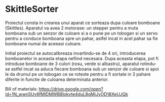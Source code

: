 # SkittleSorter

  Proiectul consta in crearea unui aparat ce sorteaza dupa culoare bomboane (Skittles). Aparatul va avea 2 motorase: un stepper pentru a muta bomboana sub un senzor de culoare si a o pune pe un tobogan si un servo pentru a conduce bomboana spre un pahar, astfel incat in acel pahar sa fie bomboane numai de aceeasi culoare.

  Initial proiectul se autocalibreaza invartindu-se de 4 ori, introducerea bomboanelor in aceasta etapa nefiind necesara. Dupa aceasta etapa, pot fi introduse bomboane de 3 culori (rosu, verde si albastru), aparatul rotindu-se astfel incat sa aduca fiecare bomboana sub un senzor de culoare si apoi le da drumul pe un tobogan ce se roteste pentru a fi sortate in 3 pahare diferite in functie de culoarea determinata anterior.

  Bill of materials: https://drive.google.com/open?id=1N_wwn5Uv6fMlDMWB8lokvte4duL8gMjJyOD18XeUJQk
